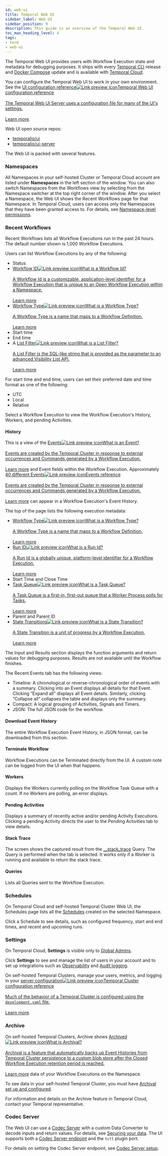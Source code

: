 ```yaml
---
id: web-ui
title: Temporal Web UI
sidebar_label: Web UI
sidebar_position: 9
description: This guide is an overview of the Temporal Web UI.
toc_max_heading_level: 4
tags:
- term
- web-ui
---
```


<!-- THIS FILE IS GENERATED. DO NOT EDIT THIS FILE DIRECTLY -->

The Temporal Web UI provides users with Workflow Execution state and metadata for debugging purposes.
It ships with every [Temporal CLI](/cli/) release and [Docker Compose](/kb/all-the-ways-to-run-a-cluster#docker--docker-compose) update and is available with [Temporal Cloud](/cloud).

You can configure the Temporal Web UI to work in your own environment.
See the <a class="tdlp" href="/references/web-ui-configuration#">UI configuration reference<span class="tdlpiw"><img src="/img/link-preview-icon.svg" alt="Link preview icon" /></span><span class="tdlpc"><span class="tdlppt">Temporal Web UI configuration reference</span><br /><br /><span class="tdlppd">The Temporal Web UI Server uses a configuration file for many of the UI's settings.</span><span class="tdlplm"><br /><br /><a class="tdlplma" href="/references/web-ui-configuration#">Learn more</a></span></span></a>.

Web UI open source repos:

- [temporalio/ui](https://github.com/temporalio/ui)
- [temporalio/ui-server](https://github.com/temporalio/ui-server)

The Web UI is packed with several features.

### Namespaces

All Namespaces in your self-hosted Cluster or Temporal Cloud account are listed under **Namespaces** in the left section of the window.
You can also switch Namespaces from the Workflows view by selecting from the Namespace switcher at the top right corner of the window.
After you select a Namespace, the Web UI shows the Recent Workflows page for that Namespace.
In Temporal Cloud, users can access only the Namespaces that they have been granted access to.
For details, see [Namespace-level permissions](/cloud/#namespace-level-permissions).

### Recent Workflows

Recent Workflows lists all Workflow Executions run in the past 24 hours.
The default number shown is 1,000 Workflow Executions.

Users can list Workflow Executions by any of the following:

- Status
- <a class="tdlp" href="/workflows#workflow-id">Workflow ID<span class="tdlpiw"><img src="/img/link-preview-icon.svg" alt="Link preview icon" /></span><span class="tdlpc"><span class="tdlppt">What is a Workflow Id?</span><br /><br /><span class="tdlppd">A Workflow Id is a customizable, application-level identifier for a Workflow Execution that is unique to an Open Workflow Execution within a Namespace.</span><span class="tdlplm"><br /><br /><a class="tdlplma" href="/workflows#workflow-id">Learn more</a></span></span></a>
- <a class="tdlp" href="/workflows#workflow-type">Workflow Type<span class="tdlpiw"><img src="/img/link-preview-icon.svg" alt="Link preview icon" /></span><span class="tdlpc"><span class="tdlppt">What is a Workflow Type?</span><br /><br /><span class="tdlppd">A Workflow Type is a name that maps to a Workflow Definition.</span><span class="tdlplm"><br /><br /><a class="tdlplma" href="/workflows#workflow-type">Learn more</a></span></span></a>
- Start time
- End time
- A <a class="tdlp" href="/visibility#list-filter">List Filter<span class="tdlpiw"><img src="/img/link-preview-icon.svg" alt="Link preview icon" /></span><span class="tdlpc"><span class="tdlppt">What is a List Filter?</span><br /><br /><span class="tdlppd">A List Filter is the SQL-like string that is provided as the parameter to an advanced Visibility List API.</span><span class="tdlplm"><br /><br /><a class="tdlplma" href="/visibility#list-filter">Learn more</a></span></span></a>

For start time and end time, users can set their preferred date and time format as one of the following:

- UTC
- Local
- Relative

Select a Workflow Execution to view the Workflow Execution's History, Workers, and pending Activities.

#### History

This is a view of the <a class="tdlp" href="/workflows#event">Events<span class="tdlpiw"><img src="/img/link-preview-icon.svg" alt="Link preview icon" /></span><span class="tdlpc"><span class="tdlppt">What is an Event?</span><br /><br /><span class="tdlppd">Events are created by the Temporal Cluster in response to external occurrences and Commands generated by a Workflow Execution.</span><span class="tdlplm"><br /><br /><a class="tdlplma" href="/workflows#event">Learn more</a></span></span></a> and Event fields within the Workflow Execution.
Approximately <a class="tdlp" href="/references/events#">40 different Events<span class="tdlpiw"><img src="/img/link-preview-icon.svg" alt="Link preview icon" /></span><span class="tdlpc"><span class="tdlppt">Events reference</span><br /><br /><span class="tdlppd">Events are created by the Temporal Cluster in response to external occurrences and Commands generated by a Workflow Execution.</span><span class="tdlplm"><br /><br /><a class="tdlplma" href="/references/events#">Learn more</a></span></span></a> can appear in a Workflow Execution's Event History.

The top of the page lists the following execution metadata:

- <a class="tdlp" href="/workflows#workflow-type">Workflow Type<span class="tdlpiw"><img src="/img/link-preview-icon.svg" alt="Link preview icon" /></span><span class="tdlpc"><span class="tdlppt">What is a Workflow Type?</span><br /><br /><span class="tdlppd">A Workflow Type is a name that maps to a Workflow Definition.</span><span class="tdlplm"><br /><br /><a class="tdlplma" href="/workflows#workflow-type">Learn more</a></span></span></a>
- <a class="tdlp" href="/workflows#run-id">Run ID<span class="tdlpiw"><img src="/img/link-preview-icon.svg" alt="Link preview icon" /></span><span class="tdlpc"><span class="tdlppt">What is a Run Id?</span><br /><br /><span class="tdlppd">A Run Id is a globally unique, platform-level identifier for a Workflow Execution.</span><span class="tdlplm"><br /><br /><a class="tdlplma" href="/workflows#run-id">Learn more</a></span></span></a>
- Start Time and Close Time
- <a class="tdlp" href="/workers#task-queue">Task Queue<span class="tdlpiw"><img src="/img/link-preview-icon.svg" alt="Link preview icon" /></span><span class="tdlpc"><span class="tdlppt">What is a Task Queue?</span><br /><br /><span class="tdlppd">A Task Queue is a first-in, first-out queue that a Worker Process polls for Tasks.</span><span class="tdlplm"><br /><br /><a class="tdlplma" href="/workers#task-queue">Learn more</a></span></span></a>
- Parent and Parent ID
- <a class="tdlp" href="/workflows#state-transition">State Transitions<span class="tdlpiw"><img src="/img/link-preview-icon.svg" alt="Link preview icon" /></span><span class="tdlpc"><span class="tdlppt">What is a State Transition?</span><br /><br /><span class="tdlppd">A State Transition is a unit of progress by a Workflow Execution.</span><span class="tdlplm"><br /><br /><a class="tdlplma" href="/workflows#state-transition">Learn more</a></span></span></a>

The Input and Results section displays the function arguments and return values for debugging purposes.
Results are not available until the Workflow finishes.

The Recent Events tab has the following views:

- Timeline: A chronological or reverse-chronological order of events with a summary.
  Clicking into an Event displays all details for that Event.
  Clicking “Expand all” displays all Event details.
  Similarly, clicking “Collapse all” collapses the table and displays only the summary.
- Compact: A logical grouping of Activities, Signals and Timers.
- JSON: The full JSON code for the workflow.

#### Download Event History

The entire Workflow Execution Event History, in JSON format, can be downloaded from this section.

#### Terminate Workflow

Workflow Executions can be Terminated directly from the UI.
A custom note can be logged from the UI when that happens.

#### Workers

Displays the Workers currently polling on the Workflow Task Queue with a count.
If no Workers are polling, an error displays.

#### Pending Activities

Displays a summary of recently active and/or pending Activity Executions.
Clicking a pending Activity directs the user to the Pending Activities tab to view details.

#### Stack Trace

The screen shows the captured result from the [\_\_stack_trace](/workflows#stack-trace-query) Query.
The Query is performed when the tab is selected.
It works only if a Worker is running and available to return the stack trace.

#### Queries

Lists all Queries sent to the Workflow Execution.

### Schedules

On Temporal Cloud and self-hosted Temporal Cluster Web UI, the Schedules page lists all the [Schedules](/workflows#schedule) created on the selected Namespace.

Click a Schedule to see details, such as configured frequency, start and end times, and recent and upcoming runs.

### Settings

On Temporal Cloud, **Settings** is visible only to [Global Admins](/cloud/#account-level-roles).

Click **Settings** to see and manage the list of users in your account and to set up integrations such as [Observability](/cloud/how-to-monitor-temporal-cloud-metrics#configure-a-metrics-endpoint-using-temporal-cloud-ui) and [Audit logging](/cloud/how-to-manage-audit-logging).

On self-hosted Temporal Clusters, manage your users, metrics, and logging in your <a class="tdlp" href="/references/configuration#">server configuration<span class="tdlpiw"><img src="/img/link-preview-icon.svg" alt="Link preview icon" /></span><span class="tdlpc"><span class="tdlppt">Temporal Cluster configuration reference</span><br /><br /><span class="tdlppd">Much of the behavior of a Temporal Cluster is configured using the `development.yaml` file.</span><span class="tdlplm"><br /><br /><a class="tdlplma" href="/references/configuration#">Learn more</a></span></span></a>.

<!--
AB: Commenting because this is redundant now? Also this needs to be updated for self-hosted clusters.
Displays the following information:

- Description of the Namespace.
- Owner: Namespace owner.
- Global?: Whether the Namespace is a Global Namespace
- Retention Period: Namespace Retention Period
- History Archival: Whether History Archival is enabled
- Visibility Archival: Whether Visibility Archival is enabled
- Failover Version: Namespace Failover Version
- Clusters: Cluster information -->

### Archive

On self-hosted Temporal Clusters, Archive shows <a class="tdlp" href="/clusters#archival">Archived<span class="tdlpiw"><img src="/img/link-preview-icon.svg" alt="Link preview icon" /></span><span class="tdlpc"><span class="tdlppt">What is Archival?</span><br /><br /><span class="tdlppd">Archival is a feature that automatically backs up Event Histories from Temporal Cluster persistence to a custom blob store after the Closed Workflow Execution retention period is reached.</span><span class="tdlplm"><br /><br /><a class="tdlplma" href="/clusters#archival">Learn more</a></span></span></a> data of your Workflow Executions on the Namespace.

To see data in your self-hosted Temporal Cluster, you must have [Archival set up and configured](/cluster-deployment-guide#archival).

For information and details on the Archive feature in Temporal Cloud, contact your Temporal representative.

### Codec Server

The Web UI can use a [Codec Server](/dataconversion#codec-server) with a custom Data Converter to decode inputs and return values.
For details, see [Securing your data](/production-readiness/develop#securing-your-data).
The UI supports both a [Codec Server endpoint](/production-readiness/develop#web-ui) and the `tctl` plugin port.

For details on setting the Codec Server endpoint, see [Codec Server setup](/production-readiness/develop#codec-server-setup).


